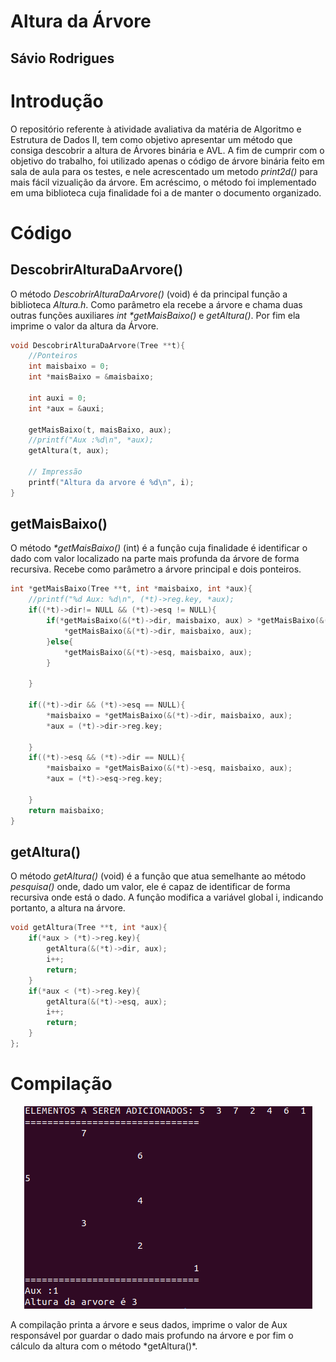 # Altura da Árvore
Sávio Rodrigues
---
# Introdução
O repositório referente à atividade avaliativa da matéria de Algoritmo e Estrutura de Dados II, tem como objetivo apresentar um método que consiga descobrir a altura de Árvores binária e AVL. A fim de cumprir com o objetivo do trabalho, foi utilizado apenas o código de árvore binária feito em sala de aula para os testes, e nele acrescentado um metodo *print2d()* para mais fácil vizualição da árvore. Em acréscimo, o método foi implementado em uma biblioteca cuja finalidade foi a de manter o documento organizado. 

# Código
## DescobrirAlturaDaArvore()
O método *DescobrirAlturaDaArvore()* (void) é da principal função a biblioteca *Altura.h*. Como parâmetro ela recebe a árvore e chama duas outras funções auxiliares *int \*getMaisBaixo()* e *getAltura()*. Por fim ela imprime o valor da altura da Árvore.
```C
void DescobrirAlturaDaArvore(Tree **t){
	//Ponteiros
	int maisbaixo = 0;
	int *maisBaixo = &maisbaixo;

	int auxi = 0;
	int *aux = &auxi;

	getMaisBaixo(t, maisBaixo, aux);
	//printf("Aux :%d\n", *aux);
	getAltura(t, aux);

    // Impressão
	printf("Altura da arvore é %d\n", i);
}
```
## getMaisBaixo()
O método *\*getMaisBaixo()* (int) é a função cuja finalidade é identificar o dado com valor localizado na parte mais profunda da árvore de forma recursiva. Recebe como parâmetro a árvore principal e dois ponteiros.
```C
int *getMaisBaixo(Tree **t, int *maisbaixo, int *aux){
	//printf("%d Aux: %d\n", (*t)->reg.key, *aux);
	if((*t)->dir!= NULL && (*t)->esq != NULL){
		if(*getMaisBaixo(&(*t)->dir, maisbaixo, aux) > *getMaisBaixo(&(*t)->esq, maisbaixo, aux)){
			*getMaisBaixo(&(*t)->dir, maisbaixo, aux);
		}else{
			*getMaisBaixo(&(*t)->esq, maisbaixo, aux);
		}

	}

	if((*t)->dir && (*t)->esq == NULL){
		*maisbaixo = *getMaisBaixo(&(*t)->dir, maisbaixo, aux);
		*aux = (*t)->dir->reg.key;

	}
	if((*t)->esq && (*t)->dir == NULL){
		*maisbaixo = *getMaisBaixo(&(*t)->esq, maisbaixo, aux);
		*aux = (*t)->esq->reg.key;

	}
	return maisbaixo;
}
```
## getAltura()
O método *getAltura()* (void) é a função que atua semelhante ao método *pesquisa()* onde, dado um valor, ele é capaz de identificar de forma recursiva onde está o dado. A função modifica a variável global i, indicando portanto, a altura na árvore. 
```C
void getAltura(Tree **t, int *aux){
	if(*aux > (*t)->reg.key){
		getAltura(&(*t)->dir, aux); 
		i++;
		return;
	}
	if(*aux < (*t)->reg.key){
		getAltura(&(*t)->esq, aux);
		i++;
		return;
	}
};
```

# Compilação
<p align="center">
    <img src="Images/terminal.png" >
</p>
A compilação printa a árvore e seus dados, imprime o valor de Aux responsável por guardar o dado mais profundo na árvore e por fim o cálculo da altura com o método *getAltura()*.
